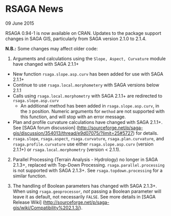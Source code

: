 RSAGA News
====
09 June 2015

RSAGA 0.94-1 is now available on CRAN. Updates to the package support changes in SAGA GIS, particularly from SAGA version
2.1.0 to 2.1.4.

**N.B.:** Some changes may affect older code:

1. Arguments and calculations using the `Slope, Aspect, Curvature` module have changed with SAGA 2.1.1+ 
  * New function `rsaga.slope.asp.curv` has been added for use with SAGA 2.1.1+
  * Continue to use `rsaga.local.morphometery` with SAGA versions below 2.1.1
  * Calls using `rsaga.local.morphometry` with SAGA 2.1.1+ are redirected to `rsaga.slope.asp.curv`
    * An additional method has been added in `rsaga.slope.asp.curv`, in the `3` position. Numeric arguments for `method`
    are not supported with this function, and will stop with an error message.
  * Plan and profile curvature calculations have changed with SAGA 2.1.1+. See [SAGA forum discussion]
  (http://sourceforge.net/p/saga-gis/discussion/354013/thread/e9d07075/?limit=25#5727) for details.
  * `rsaga.slope`, `rsaga.aspect`, `rsaga.curvature`, `rsaga.plan.curvature`, and `rsaga.profile.curvature`
  use either `rsaga.slope.asp.curv` (version 2.1.1+) or `rsaga.local.morphometry` (version < 2.1.1).
  
2. Parallel Processing (Terrain Analysis - Hydrology) no longer in SAGA 2.1.3+, replaced with Top-Down Processing.
`rsaga.parallel.processing` is not supported with SAGA 2.1.3+. See `rsaga.topdown.processing` for a similar
function.

3. The handling of Boolean parameters has changed with SAGA 2.1.3+. When using `rsaga.geoprocessor`, *not* passing a
Boolean parameter will leave it as default, not necessarily `FALSE`. See more details in [SAGA Release Wiki]
(http://sourceforge.net/p/saga-gis/wiki/Compatibility%202.1.3/).
